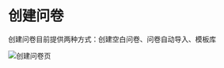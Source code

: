 # 创建问卷

创建问卷目前提供两种方式：创建空白问卷、问卷自动导入、模板库

![创建问卷页](../../.gitbook/assets/Snipaste\_2023-10-08\_09-19-28.png)

